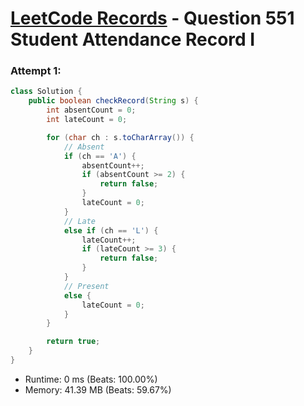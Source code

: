 # [LeetCode Records](../../README.md) - Question 551 Student Attendance Record I

### Attempt 1: 
```java
class Solution {
    public boolean checkRecord(String s) {
        int absentCount = 0;
        int lateCount = 0;

        for (char ch : s.toCharArray()) {
            // Absent
            if (ch == 'A') {
                absentCount++;
                if (absentCount >= 2) {
                    return false;
                }
                lateCount = 0;
            } 
            // Late
            else if (ch == 'L') {
                lateCount++;
                if (lateCount >= 3) {
                    return false;
                }
            } 
            // Present
            else {
                lateCount = 0;
            }
        }

        return true;
    }
}
```
- Runtime: 0 ms (Beats: 100.00%)
- Memory: 41.39 MB (Beats: 59.67%)

<br>
